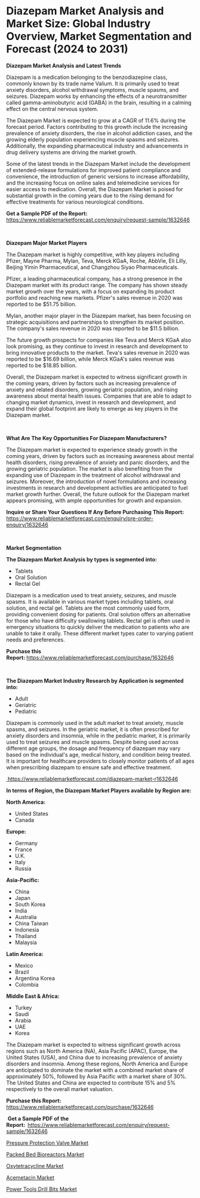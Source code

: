 <p><h1>Diazepam Market Analysis and Market Size: Global Industry Overview, Market Segmentation and Forecast (2024 to 2031)</h1></p><p><strong>Diazepam Market Analysis and Latest Trends</strong></p>
<p><p>Diazepam is a medication belonging to the benzodiazepine class, commonly known by its trade name Valium. It is primarily used to treat anxiety disorders, alcohol withdrawal symptoms, muscle spasms, and seizures. Diazepam works by enhancing the effects of a neurotransmitter called gamma-aminobutyric acid (GABA) in the brain, resulting in a calming effect on the central nervous system.</p><p>The Diazepam Market is expected to grow at a CAGR of 11.6% during the forecast period. Factors contributing to this growth include the increasing prevalence of anxiety disorders, the rise in alcohol addiction cases, and the growing elderly population experiencing muscle spasms and seizures. Additionally, the expanding pharmaceutical industry and advancements in drug delivery systems are driving the market growth.</p><p>Some of the latest trends in the Diazepam Market include the development of extended-release formulations for improved patient compliance and convenience, the introduction of generic versions to increase affordability, and the increasing focus on online sales and telemedicine services for easier access to medication. Overall, the Diazepam Market is poised for substantial growth in the coming years due to the rising demand for effective treatments for various neurological conditions.</p></p>
<p><strong>Get a Sample PDF of the Report:&nbsp;</strong> <a href="https://www.reliablemarketforecast.com/enquiry/request-sample/1632646">https://www.reliablemarketforecast.com/enquiry/request-sample/1632646</a></p>
<p>&nbsp;</p>
<p><strong>Diazepam Major Market Players</strong></p>
<p><p>The Diazepam market is highly competitive, with key players including Pfizer, Mayne Pharma, Mylan, Teva, Merck KGaA, Roche, AbbVie, Eli Lilly, Beijing Yimin Pharmaceutical, and Changzhou Siyao Pharmaceuticals.</p><p>Pfizer, a leading pharmaceutical company, has a strong presence in the Diazepam market with its product range. The company has shown steady market growth over the years, with a focus on expanding its product portfolio and reaching new markets. Pfizer's sales revenue in 2020 was reported to be $51.75 billion.</p><p>Mylan, another major player in the Diazepam market, has been focusing on strategic acquisitions and partnerships to strengthen its market position. The company's sales revenue in 2020 was reported to be $11.5 billion.</p><p>The future growth prospects for companies like Teva and Merck KGaA also look promising, as they continue to invest in research and development to bring innovative products to the market. Teva's sales revenue in 2020 was reported to be $16.69 billion, while Merck KGaA's sales revenue was reported to be $18.85 billion.</p><p>Overall, the Diazepam market is expected to witness significant growth in the coming years, driven by factors such as increasing prevalence of anxiety and related disorders, growing geriatric population, and rising awareness about mental health issues. Companies that are able to adapt to changing market dynamics, invest in research and development, and expand their global footprint are likely to emerge as key players in the Diazepam market.</p></p>
<p>&nbsp;</p>
<p><strong>What Are The Key Opportunities For Diazepam Manufacturers?</strong></p>
<p><p>The Diazepam market is expected to experience steady growth in the coming years, driven by factors such as increasing awareness about mental health disorders, rising prevalence of anxiety and panic disorders, and the growing geriatric population. The market is also benefiting from the expanding use of Diazepam in the treatment of alcohol withdrawal and seizures. Moreover, the introduction of novel formulations and increasing investments in research and development activities are anticipated to fuel market growth further. Overall, the future outlook for the Diazepam market appears promising, with ample opportunities for growth and expansion.</p></p>
<p><strong>Inquire or Share Your Questions If Any Before Purchasing This Report:</strong> <a href="https://www.reliablemarketforecast.com/enquiry/pre-order-enquiry/1632646">https://www.reliablemarketforecast.com/enquiry/pre-order-enquiry/1632646</a></p>
<p>&nbsp;</p>
<p><strong>Market Segmentation</strong></p>
<p><strong>The Diazepam Market Analysis by types is segmented into:</strong></p>
<p><ul><li>Tablets</li><li>Oral Solution</li><li>Rectal Gel</li></ul></p>
<p><p>Diazepam is a medication used to treat anxiety, seizures, and muscle spasms. It is available in various market types including tablets, oral solution, and rectal gel. Tablets are the most commonly used form, providing convenient dosing for patients. Oral solution offers an alternative for those who have difficulty swallowing tablets. Rectal gel is often used in emergency situations to quickly deliver the medication to patients who are unable to take it orally. These different market types cater to varying patient needs and preferences.</p></p>
<p><strong>Purchase this Report:&nbsp;</strong><a href="https://www.reliablemarketforecast.com/purchase/1632646">https://www.reliablemarketforecast.com/purchase/1632646</a></p>
<p>&nbsp;</p>
<p><strong>The Diazepam Market Industry Research by Application is segmented into:</strong></p>
<p><ul><li>Adult</li><li>Geriatric</li><li>Pediatric</li></ul></p>
<p><p>Diazepam is commonly used in the adult market to treat anxiety, muscle spasms, and seizures. In the geriatric market, it is often prescribed for anxiety disorders and insomnia, while in the pediatric market, it is primarily used to treat seizures and muscle spasms. Despite being used across different age groups, the dosage and frequency of diazepam may vary based on the individual's age, medical history, and condition being treated. It is important for healthcare providers to closely monitor patients of all ages when prescribing diazepam to ensure safe and effective treatment.</p></p>
<p><a href="https://www.reliablemarketforecast.com/diazepam-market-r1632646">&nbsp;https://www.reliablemarketforecast.com/diazepam-market-r1632646</a></p>
<p><strong>In terms of Region, the Diazepam Market Players available by Region are:</strong></p>
<p>
    <p> <strong> North America: </strong>
        <ul>
            <li>United States</li>
            <li>Canada</li>
        </ul>
        </p> 
    <p> <strong> Europe: </strong>
        <ul>
            <li>Germany</li>
            <li>France</li>
            <li>U.K.</li>
            <li>Italy</li>
            <li>Russia</li>
        </ul>
        </p> 
    <p> <strong> Asia-Pacific: </strong>
        <ul>
            <li>China</li>
            <li>Japan</li>
            <li>South Korea</li>
            <li>India</li>
            <li>Australia</li>
            <li>China Taiwan</li>
            <li>Indonesia</li>
            <li>Thailand</li>
            <li>Malaysia</li>
        </ul>
        </p> 
    <p> <strong> Latin America: </strong>
        <ul>
            <li>Mexico</li>
            <li>Brazil</li>
            <li>Argentina Korea</li>
            <li>Colombia</li>
        </ul>
        </p> 
    <p> <strong> Middle East & Africa: </strong>
        <ul>
            <li>Turkey</li>
            <li>Saudi</li>
            <li>Arabia</li>
            <li>UAE</li>
            <li>Korea</li>
        </ul>
    </p>
    </p>
<p><p>The Diazepam market is expected to witness significant growth across regions such as North America (NA), Asia Pacific (APAC), Europe, the United States (USA), and China due to increasing prevalence of anxiety disorders and insomnia. Among these regions, North America and Europe are anticipated to dominate the market with a combined market share of approximately 50%, followed by Asia Pacific with a market share of 30%. The United States and China are expected to contribute 15% and 5% respectively to the overall market valuation.</p></p>
<p><strong>Purchase this Report: </strong><a href="https://www.reliablemarketforecast.com/purchase/1632646">https://www.reliablemarketforecast.com/purchase/1632646</a></p>
<p>&nbsp;<strong>Get a Sample PDF of the Report:&nbsp;&nbsp;</strong><a href="https://www.reliablemarketforecast.com/enquiry/request-sample/1632646">https://www.reliablemarketforecast.com/enquiry/request-sample/1632646</a></p>
<p><strong></strong></p>
<p><p><a href="https://medium.com/@sofyanbudiaman1_67863/navigating-the-global-pressure-protection-valve-market-landscape-trends-forecasts-and-impact-d4375161fed4">Pressure Protection Valve Market</a></p><p><a href="https://medium.com/@barbarakbess8920/packed-bed-bioreactors-market-investigation-industry-evolution-and-forecast-till-2031-12af4d184714">Packed Bed Bioreactors Market</a></p><p><a href="https://github.com/marthawweekle/Market-Research-Report-List-2/blob/main/oxytetracycline-market.md">Oxytetracycline Market</a></p><p><a href="https://github.com/SheilaBruen2023/Market-Research-Report-List-2/blob/main/acemetacin-market.md">Acemetacin Market</a></p><p><a href="https://medium.com/@bradleyills65767/future-trends-in-global-power-tools-drill-bits-market-market-insights-and-analysis-from-2024-to-d69f8d2d8c71">Power Tools Drill Bits Market</a></p></p>